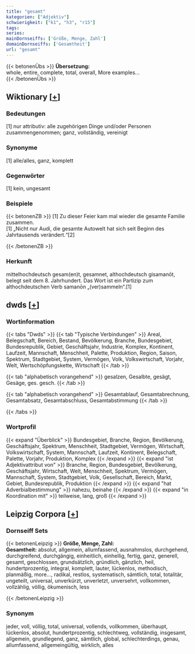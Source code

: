 ```yaml
---
title: "gesamt"
kategorien: ["Adjektiv"]
schwierigkeit: ["k1", "h3", "r15"]
tags:
series:
mainDornseiffs: ['Größe, Menge, Zahl']
domainDornseiffs: ['Gesamtheit']
url: "gesamt"
---
```


{{< betonenÜbs >}}
**Übersetzung:**  
whole, entire, complete, total, overall, More examples...  
{{< /betonenÜbs >}}

## Wiktionary [[+](https://de.wiktionary.org/wiki/gesamt)]

### Bedeutungen
[1] nur attributiv: alle zugehörigen Dinge und/oder Personen zusammengenommen; ganz, vollständig, vereinigt  

### Synonyme
[1] alle/alles, ganz, komplett  

### Gegenwörter
[1] kein, ungesamt  

### Beispiele
{{< betonenZB >}}
[1] Zu dieser Feier kam mal wieder die gesamte Familie zusammen.  
[1] „Nicht nur Audi, die gesamte Autowelt hat sich seit Beginn des Jahrtausends verändert.“[2]  

{{< /betonenZB >}}
### Herkunft
mittelhochdeutsch gesam(en)t, gesamnet, althochdeutsch gisamanōt, belegt seit dem 8. Jahrhundert. Das Wort ist ein Partizip zum althochdeutschen Verb samanōn „(ver)sammeln“.[1]  



## dwds [[+](https://www.dwds.de/wb/gesamt)]

### Wortinformation
{{< tabs "Dwds" >}}
{{< tab "Typische Verbindungen" >}}
Areal, Belegschaft, Bereich, Bestand, Bevölkerung, Branche, Bundesgebiet, Bundesrepublik, Gebiet, Geschäftsjahr, Industrie, Komplex, Kontinent, Laufzeit, Mannschaft, Menschheit, Palette, Produktion, Region, Saison, Spektrum, Stadtgebiet, System, Vermögen, Volk, Volkswirtschaft, Vorjahr, Welt, Wertschöpfungskette, Wirtschaft
{{< /tab >}}

{{< tab "alphabetisch vorangehend" >}}
gesalzen, Gesalbte, gesägt, Gesäge, ges. gesch.
{{< /tab >}}

{{< tab "alphabetisch vorangehend" >}}
Gesamtablauf, Gesamtabrechnung, Gesamtabsatz, Gesamtabschluss, Gesamtabstimmung
{{< /tab >}}

{{< /tabs >}}

### Wortprofil
{{< expand "Überblick" >}} Bundesgebiet, Branche, Region, Bevölkerung, Geschäftsjahr, Spektrum, Menschheit, Stadtgebiet, Vermögen, Wirtschaft, Volkswirtschaft, System, Mannschaft, Laufzeit, Kontinent, Belegschaft, Palette, Vorjahr, Produktion, Komplex {{< /expand >}}
{{< expand "ist Adjektivattribut von" >}} Branche, Region, Bundesgebiet, Bevölkerung, Geschäftsjahr, Wirtschaft, Welt, Menschheit, Spektrum, Vermögen, Mannschaft, System, Stadtgebiet, Volk, Gesellschaft, Bereich, Markt, Gebiet, Bundesrepublik, Produktion {{< /expand >}}
{{< expand "hat Adverbialbestimmung" >}} nahezu, beinahe {{< /expand >}}
{{< expand "in Koordination mit" >}} teilweise, lang, groß {{< /expand >}}

## Leipzig Corpora [[+](https://corpora.uni-leipzig.de/en/res?word=gesamt&corpusId=deu_newscrawl-public_2018)]

### Dornseiff Sets
{{< betonenLeipzig >}}
**Größe, Menge, Zahl:**  
**Gesamtheit:** absolut, allgemein, allumfassend, ausnahmslos, durchgehend, durchgreifend, durchgängig, einheitlich, einhellig, fertig, ganz, generell, gesamt, geschlossen, grundsätzlich, gründlich, gänzlich, heil, hundertprozentig, integral, komplett, lauter, lückenlos, methodisch, planmäßig, more..., radikal, restlos, systematisch, sämtlich, total, totalitär, ungeteilt, universal, unverkürzt, unverletzt, unversehrt, vollkommen, vollzählig, völlig, ökumenisch, less  

{{< /betonenLeipzig >}}

### Synonym
jeder, voll, völlig, total, universal, vollends, vollkommen, überhaupt, lückenlos, absolut, hundertprozentig, schlechtweg, vollständig, insgesamt, allgemein, grundlegend, ganz, sämtlich, global, schlechterdings, genau, allumfassend, allgemeingültig, wirklich, alles

